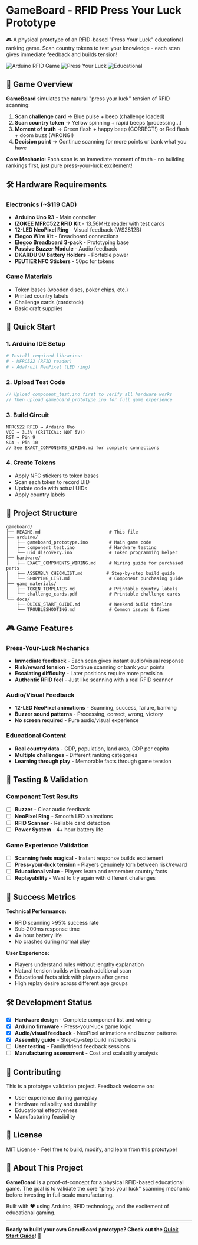 # GameBoard - RFID Press Your Luck Prototype

🎮 A physical prototype of an RFID-based "Press Your Luck" educational ranking game. Scan country tokens to test your knowledge - each scan gives immediate feedback and builds tension!

![Arduino RFID Game](https://img.shields.io/badge/Arduino-RFID%20Game-blue?style=for-the-badge&logo=arduino)
![Press Your Luck](https://img.shields.io/badge/Game%20Style-Press%20Your%20Luck-red?style=for-the-badge)
![Educational](https://img.shields.io/badge/Category-Educational-green?style=for-the-badge)

## 🎯 Game Overview

**GameBoard** simulates the natural "press your luck" tension of RFID scanning:

1. **Scan challenge card** → Blue pulse + beep (challenge loaded)
2. **Scan country token** → Yellow spinning + rapid beeps (processing...)
3. **Moment of truth** → Green flash + happy beep (CORRECT!) or Red flash + doom buzz (WRONG!)
4. **Decision point** → Continue scanning for more points or bank what you have

**Core Mechanic:** Each scan is an immediate moment of truth - no building rankings first, just pure press-your-luck excitement!

## 🛠️ Hardware Requirements

### Electronics (~$119 CAD)
- **Arduino Uno R3** - Main controller
- **IZOKEE MFRC522 RFID Kit** - 13.56MHz reader with test cards
- **12-LED NeoPixel Ring** - Visual feedback (WS2812B)
- **Elegoo Wire Kit** - Breadboard connections
- **Elegoo Breadboard 3-pack** - Prototyping base
- **Passive Buzzer Module** - Audio feedback
- **DKARDU 9V Battery Holders** - Portable power
- **PEUTIER NFC Stickers** - 50pc for tokens

### Game Materials
- Token bases (wooden discs, poker chips, etc.)
- Printed country labels
- Challenge cards (cardstock)
- Basic craft supplies

## 🚀 Quick Start

### 1. Arduino IDE Setup
```bash
# Install required libraries:
# - MFRC522 (RFID reader)
# - Adafruit NeoPixel (LED ring)
```

### 2. Upload Test Code
```cpp
// Upload component_test.ino first to verify all hardware works
// Then upload gameboard_prototype.ino for full game experience
```

### 3. Build Circuit
```
MFRC522 RFID → Arduino Uno
VCC → 3.3V (CRITICAL: NOT 5V!)
RST → Pin 9
SDA → Pin 10
// See EXACT_COMPONENTS_WIRING.md for complete connections
```

### 4. Create Tokens
- Apply NFC stickers to token bases
- Scan each token to record UID
- Update code with actual UIDs
- Apply country labels

## 📁 Project Structure

```
gameboard/
├── README.md                          # This file
├── arduino/
│   ├── gameboard_prototype.ino        # Main game code
│   ├── component_test.ino             # Hardware testing
│   └── uid_discovery.ino              # Token programming helper
├── hardware/
│   ├── EXACT_COMPONENTS_WIRING.md     # Wiring guide for purchased parts
│   ├── ASSEMBLY_CHECKLIST.md         # Step-by-step build guide
│   └── SHOPPING_LIST.md               # Component purchasing guide
├── game_materials/
│   ├── TOKEN_TEMPLATES.md             # Printable country labels
│   └── challenge_cards.pdf            # Printable challenge cards
└── docs/
    ├── QUICK_START_GUIDE.md           # Weekend build timeline
    └── TROUBLESHOOTING.md             # Common issues & fixes
```

## 🎮 Game Features

### Press-Your-Luck Mechanics
- **Immediate feedback** - Each scan gives instant audio/visual response
- **Risk/reward tension** - Continue scanning or bank your points
- **Escalating difficulty** - Later positions require more precision
- **Authentic RFID feel** - Just like scanning with a real RFID scanner

### Audio/Visual Feedback
- **12-LED NeoPixel animations** - Scanning, success, failure, banking
- **Buzzer sound patterns** - Processing, correct, wrong, victory
- **No screen required** - Pure audio/visual experience

### Educational Content
- **Real country data** - GDP, population, land area, GDP per capita
- **Multiple challenges** - Different ranking categories
- **Learning through play** - Memorable facts through game tension

## 🧪 Testing & Validation

### Component Test Results
- [ ] **Buzzer** - Clear audio feedback
- [ ] **NeoPixel Ring** - Smooth LED animations  
- [ ] **RFID Scanner** - Reliable card detection
- [ ] **Power System** - 4+ hour battery life

### Game Experience Validation
- [ ] **Scanning feels magical** - Instant response builds excitement
- [ ] **Press-your-luck tension** - Players genuinely torn between risk/reward
- [ ] **Educational value** - Players learn and remember country facts
- [ ] **Replayability** - Want to try again with different challenges

## 🎯 Success Metrics

**Technical Performance:**
- RFID scanning >95% success rate
- Sub-200ms response time
- 4+ hour battery life
- No crashes during normal play

**User Experience:**
- Players understand rules without lengthy explanation
- Natural tension builds with each additional scan
- Educational facts stick with players after game
- High replay desire across different age groups

## 🛠️ Development Status

- [x] **Hardware design** - Complete component list and wiring
- [x] **Arduino firmware** - Press-your-luck game logic
- [x] **Audio/visual feedback** - NeoPixel animations and buzzer patterns
- [x] **Assembly guide** - Step-by-step build instructions
- [ ] **User testing** - Family/friend feedback sessions
- [ ] **Manufacturing assessment** - Cost and scalability analysis

## 🤝 Contributing

This is a prototype validation project. Feedback welcome on:
- User experience during gameplay
- Hardware reliability and durability
- Educational effectiveness
- Manufacturing feasibility

## 📄 License

MIT License - Feel free to build, modify, and learn from this prototype!

## 🎪 About This Project

**GameBoard** is a proof-of-concept for a physical RFID-based educational game. The goal is to validate the core "press your luck" scanning mechanic before investing in full-scale manufacturing.

Built with ❤️ using Arduino, RFID technology, and the excitement of educational gaming.

---

**Ready to build your own GameBoard prototype? Check out the [Quick Start Guide](docs/QUICK_START_GUIDE.md)!** 🚀
